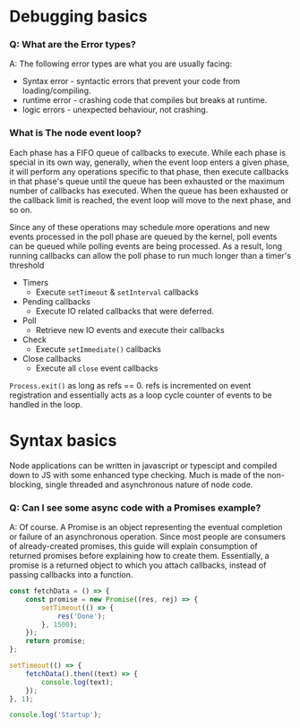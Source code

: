 # Debugging basics

### Q: What are the Error types?

A: The following error types are what you are usually facing:

- Syntax error - syntactic errors that prevent your code from loading/compiling.
- runtime error - crashing code that compiles but breaks at runtime.
- logic errors - unexpected behaviour, not crashing.

### What is The node event loop?

Each phase has a FIFO queue of callbacks to execute. While each phase is special in its own way, generally, when the event loop enters a given phase, it will perform any operations specific to that phase, then execute callbacks in that phase's queue until the queue has been exhausted or the maximum number of callbacks has executed. When the queue has been exhausted or the callback limit is reached, the event loop will move to the next phase, and so on.

Since any of these operations may schedule more operations and new events processed in the poll phase are queued by the kernel, poll events can be queued while polling events are being processed. As a result, long running callbacks can allow the poll phase to run much longer than a timer's threshold

- Timers
  - Execute `setTimeout` & `setInterval` callbacks
- Pending callbacks
  - Execute IO related callbacks that were deferred.
- Poll
  - Retrieve new IO events and execute their callbacks
- Check
  - Execute `setImmediate()` callbacks
- Close callbacks
  - Execute all `close` event callbacks

`Process.exit()` as long as refs == 0. refs is incremented on event registration and essentially acts as a loop cycle counter of events to be handled in the loop.

# Syntax basics

Node applications can be written in javascript or typescipt and compiled down to JS with some enhanced type checking. Much is made of the non-blocking, single threaded and asynchronous nature of node code.

### Q: Can I see some async code with a Promises example?

A: Of course. A Promise is an object representing the eventual completion or failure of an asynchronous operation. Since most people are consumers of already-created promises, this guide will explain consumption of returned promises before explaining how to create them. Essentially, a promise is a returned object to which you attach callbacks, instead of passing callbacks into a function.

```javascript
const fetchData = () => {
	const promise = new Promise((res, rej) => {
		setTimeout(() => {
			res('Done');
		}, 1500);
	});
	return promise;
};

setTimeout(() => {
	fetchData().then((text) => {
		console.log(text);
	});
}, 1);

console.log('Startup');
```

